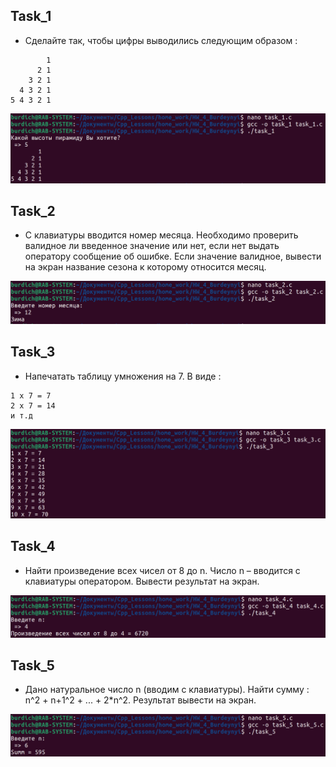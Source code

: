 ## Task_1

- Сделайте так, чтобы цифры выводились следующим образом :
```
        1
      2 1
    3 2 1
  4 3 2 1
5 4 3 2 1
```

<img src="jpg/1.png">

## Task_2

- С клавиатуры вводится номер месяца. Необходимо проверить валидное ли введенное значение или нет, если нет выдать оператору сообщение об ошибке. Если значение валидное, вывести на экран название сезона к которому относится месяц.

<img src="jpg/2.png">

## Task_3

- Напечатать таблицу умножения на 7. В виде :
```
1 х 7 = 7
2 х 7 = 14
и т.д
```

<img src="jpg/3.png">

## Task_4

- Найти произведение всех чисел от 8 до n. Число n – вводится с клавиатуры оператором. Вывести результат на экран.

<img src="jpg/4.png">

## Task_5

- Дано натуральное число n (вводим с клавиатуры). Найти сумму : n^2 + n+1^2 + ... + 2*n^2. Результат вывести на экран.

<img src="jpg/5.png">